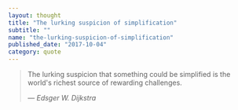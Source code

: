 ```yaml
---
layout: thought
title: "The lurking suspicion of simplification"
subtitle: ""
name: "the-lurking-suspicion-of-simplification"
published_date: "2017-10-04"
category: quote
---
```


> The lurking suspicion that something could be simplified is the world's
> richest source of rewarding challenges.
>
> &mdash; <cite>Edsger W. Dijkstra</cite>
>

